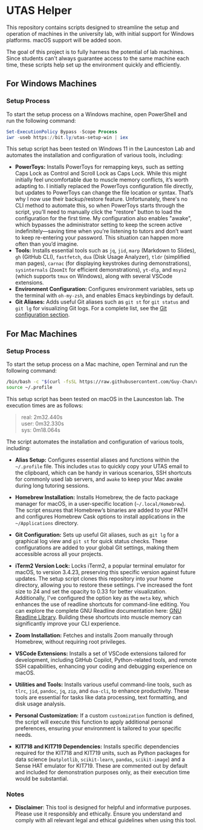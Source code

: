 # UTAS Helper

This repository contains scripts designed to streamline the setup and operation of machines in the university lab, with initial support for Windows platforms. macOS support will be added soon.

The goal of this project is to fully harness the potential of lab machines. Since students can't always guarantee access to the same machine each time, these scripts help set up the environment quickly and efficiently.

## For Windows Machines

### Setup Process

To start the setup process on a Windows machine, open PowerShell and run the following command:

```powershell
Set-ExecutionPolicy Bypass -Scope Process
iwr -useb https://bit.ly/utas-setup-win | iex
```

This setup script has been tested on Windows 11 in the Launceston Lab and automates the installation and configuration of various tools, including:

- **PowerToys:** Installs PowerToys for remapping keys, such as setting Caps Lock as Control and Scroll Lock as Caps Lock. While this might initially feel uncomfortable due to muscle memory conflicts, it’s worth adapting to. I initially replaced the PowerToys configuration file directly, but updates to PowerToys can change the file location or syntax. That’s why I now use their backup/restore feature. Unfortunately, there's no CLI method to automate this, so when PowerToys starts through the script, you’ll need to manually click the "restore" button to load the configuration for the first time. My configuration also enables "awake", which bypasses the administrator setting to keep the screen active indefinitely—saving time when you're listening to tutors and don’t want to keep re-entering your password. This situation can happen more often than you’d imagine.
- **Tools:** Installs essential tools such as `jq`, `jid`, `marp` (Markdown to Slides), `gh` (GitHub CLI), `fastfetch`, `dua` (Disk Usage Analyzer), `tldr` (simplified man pages), `carnac` (for displaying keystrokes during demonstrations), `sysinternals` (`ZoomIt` for efficient demonstrations), `yt-dlp`, and `msys2` (which supports `tmux` on Windows), along with several VSCode extensions.
- **Environment Configuration:** Configures environment variables, sets up the terminal with `oh-my-zsh`, and enables Emacs keybindings by default.
- **Git Aliases:** Adds useful Git aliases such as `git st` for `git status` and `git lg` for visualizing Git logs. For a complete list, see the [Git configuration section](https://github.com/Guy-Chan/utas-helper/blob/main/win-setup.ps1#L89).

## For Mac Machines

### Setup Process

To start the setup process on a Mac machine, open Terminal and run the following command:

```bash
/bin/bash -c "$(curl -fsSL https://raw.githubusercontent.com/Guy-Chan/utas-helper/main/mac-setup.sh)"
source ~/.profile
```

This setup script has been tested on macOS in the Launceston lab. The execution times are as follows:

> real: 2m32.440s  
> user: 0m32.330s  
> sys: 0m18.064s

The script automates the installation and configuration of various tools, including:

- **Alias Setup:** Configures essential aliases and functions within the `~/.profile` file. This includes `utas` to quickly copy your UTAS email to the clipboard, which can be handy in various scenarios, SSH shortcuts for commonly used lab servers, and `awake` to keep your Mac awake during long tutoring sessions.

- **Homebrew Installation:** Installs Homebrew, the de facto package manager for macOS, in a user-specific location (`~/.local/Homebrew`). The script ensures that Homebrew’s binaries are added to your PATH and configures Homebrew Cask options to install applications in the `~/Applications` directory.

- **Git Configuration:** Sets up useful Git aliases, such as `git lg` for a graphical log view and `git st` for quick status checks. These configurations are added to your global Git settings, making them accessible across all your projects.

- **iTerm2 Version Lock:** Locks iTerm2, a popular terminal emulator for macOS, to version 3.4.23, preserving this specific version against future updates. The setup script clones this repository into your home directory, allowing you to restore these settings. I've increased the font size to 24 and set the opacity to 0.33 for better visualization. Additionally, I've configured the option key as the `meta` key, which enhances the use of readline shortcuts for command-line editing. You can explore the complete GNU Readline documentation here: [GNU Readline Library](https://tiswww.case.edu/php/chet/readline/rluserman.html#Commands-For-Moving). Building these shortcuts into muscle memory can significantly improve your CLI experience.

- **Zoom Installation:** Fetches and installs Zoom manually through Homebrew, without requiring root privileges.

- **VSCode Extensions:** Installs a set of VSCode extensions tailored for development, including GitHub Copilot, Python-related tools, and remote SSH capabilities, enhancing your coding and debugging experience on macOS.

- **Utilities and Tools:** Installs various useful command-line tools, such as `tlrc`, `jid`, `pandoc`, `jq`, `zip`, and `dua-cli`, to enhance productivity. These tools are essential for tasks like data processing, text formatting, and disk usage analysis.

- **Personal Customization:** If a custom `customization` function is defined, the script will execute this function to apply additional personal preferences, ensuring your environment is tailored to your specific needs.

- **KIT718 and KIT719 Dependencies:** Installs specific dependencies required for the KIT718 and KIT719 units, such as Python packages for data science (`matplotlib`, `scikit-learn`, `pandas`, `scikit-image`) and a Sense HAT emulator for KIT719. These are commented out by default and included for demonstration purposes only, as their execution time would be substantial.

### Notes

- **Disclaimer**: This tool is designed for helpful and informative purposes. Please use it responsibly and ethically. Ensure you understand and comply with all relevant legal and ethical guidelines when using this tool.
